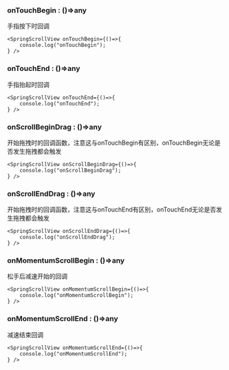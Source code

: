 <!--
 * @Author: 石破天惊
 * @email: shanshang130@gmail.com
 * @Date: 2021-07-22 10:22:58
 * @LastEditTime: 2021-07-23 23:26:55
 * @LastEditors: 石破天惊
 * @Description: 
-->
### onTouchBegin : ()=>any
手指按下时回调
```$js
<SpringScrollView onTouchBegin={()=>{
    console.log("onTouchBegin");
} />
```

### onTouchEnd : ()=>any
手指抬起时回调
```$js
<SpringScrollView onTouchEnd={()=>{
    console.log("onTouchEnd");
} />
```

### onScrollBeginDrag : ()=>any
开始拖拽时的回调函数，注意这与onTouchBegin有区别，onTouchBegin无论是否发生拖拽都会触发
```$js
<SpringScrollView onScrollBeginDrag={()=>{
    console.log("onScrollBeginDrag");
} />
```

### onScrollEndDrag : ()=>any
开始拖拽时的回调函数，注意这与onTouchEnd有区别，onTouchEnd无论是否发生拖拽都会触发
```$js
<SpringScrollView onScrollEndDrag={()=>{
    console.log("onScrollEndDrag");
} />
```

### onMomentumScrollBegin : ()=>any
松手后减速开始的回调
```$js
<SpringScrollView onMomentumScrollBegin={()=>{
    console.log("onMomentumScrollBegin");
} />
```

### onMomentumScrollEnd : ()=>any
减速结束回调
```$js
<SpringScrollView onMomentumScrollEnd={()=>{
    console.log("onMomentumScrollEnd");
} />
```
